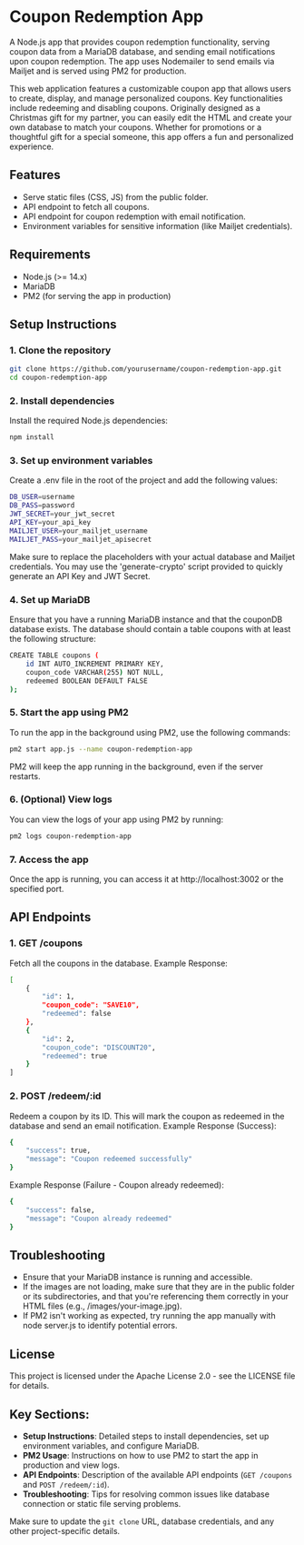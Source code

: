 # Coupon Redemption App

A Node.js app that provides coupon redemption functionality, serving coupon data from a MariaDB database, and sending email notifications upon coupon redemption. The app uses Nodemailer to send emails via Mailjet and is served using PM2 for production.

This web application features a customizable coupon app that allows users to create, display, and manage personalized coupons. Key functionalities include redeeming and disabling coupons. Originally designed as a Christmas gift for my partner, you can easily edit the HTML and create your own database to match your coupons. Whether for promotions or a thoughtful gift for a special someone, this app offers a fun and personalized experience.

## Features

- Serve static files (CSS, JS) from the public folder.
- API endpoint to fetch all coupons.
- API endpoint for coupon redemption with email notification.
- Environment variables for sensitive information (like Mailjet credentials).

## Requirements

- Node.js (>= 14.x)
- MariaDB
- PM2 (for serving the app in production)

## Setup Instructions

### 1. Clone the repository

```bash
git clone https://github.com/yourusername/coupon-redemption-app.git
cd coupon-redemption-app
```

### 2. Install dependencies

Install the required Node.js dependencies:

```bash
npm install
```

### 3. Set up environment variables

Create a .env file in the root of the project and add the following values:

```bash
DB_USER=username
DB_PASS=password
JWT_SECRET=your_jwt_secret
API_KEY=your_api_key
MAILJET_USER=your_mailjet_username
MAILJET_PASS=your_mailjet_apisecret
```

Make sure to replace the placeholders with your actual database and Mailjet credentials. You may use the 'generate-crypto' script provided to quickly generate an API Key and JWT Secret.

### 4. Set up MariaDB

Ensure that you have a running MariaDB instance and that the couponDB database exists. The database should contain a table coupons with at least the following structure:

```bash
CREATE TABLE coupons (
    id INT AUTO_INCREMENT PRIMARY KEY,
    coupon_code VARCHAR(255) NOT NULL,
    redeemed BOOLEAN DEFAULT FALSE
);
```

### 5. Start the app using PM2

To run the app in the background using PM2, use the following commands:

```bash
pm2 start app.js --name coupon-redemption-app
```

PM2 will keep the app running in the background, even if the server restarts.

### 6. (Optional) View logs

You can view the logs of your app using PM2 by running:

```bash
pm2 logs coupon-redemption-app
```

### 7. Access the app

Once the app is running, you can access it at http://localhost:3002 or the specified port.

## API Endpoints

### 1. GET /coupons

Fetch all the coupons in the database.
Example Response:

```bash
[
    {
        "id": 1,
        "coupon_code": "SAVE10",
        "redeemed": false
    },
    {
        "id": 2,
        "coupon_code": "DISCOUNT20",
        "redeemed": true
    }
]
```

### 2. POST /redeem/:id

Redeem a coupon by its ID. This will mark the coupon as redeemed in the database and send an email notification.
Example Response (Success):

```bash
{
    "success": true,
    "message": "Coupon redeemed successfully"
}
```

Example Response (Failure - Coupon already redeemed):

```bash
{
    "success": false,
    "message": "Coupon already redeemed"
}
```

## Troubleshooting

- Ensure that your MariaDB instance is running and accessible.
- If the images are not loading, make sure that they are in the public folder or its subdirectories, and that you're referencing them correctly in your HTML files (e.g., /images/your-image.jpg).
- If PM2 isn't working as expected, try running the app manually with node server.js to identify potential errors.

## License

This project is licensed under the Apache License 2.0 - see the LICENSE file for details.


## Key Sections:

- **Setup Instructions**: Detailed steps to install dependencies, set up environment variables, and configure MariaDB.
- **PM2 Usage**: Instructions on how to use PM2 to start the app in production and view logs.
- **API Endpoints**: Description of the available API endpoints (`GET /coupons` and `POST /redeem/:id`).
- **Troubleshooting**: Tips for resolving common issues like database connection or static file serving problems.

Make sure to update the `git clone` URL, database credentials, and any other project-specific details.
